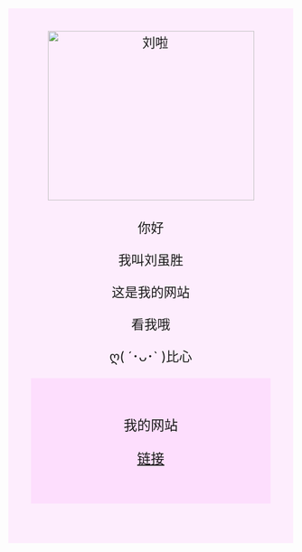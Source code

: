 
<!DOCTYPE html>
<html lang="zh-CN">
  <head>
    <meta charset="utf-8">
    <meta name="viewport" content="width=device-width, initial-scale=1" />
    <title>刘啦</title>
    <style>  
      body {
        margin: 0;
      }
    </style>
  </head>
  <body>
  <div style ="
     background-color: #f1f1;
     text-align: center;
     padding: 40px;
     font-size: 23px;
 " >
    <img src ='https://img.zcool.cn/community/01a31257bc57e70000018c1bd90521.jpg@3000w_1l_0o_100sh.jpg' alt ='刘啦' width = '365px' height = '300'>
  <div>
<div style ="
 max-width = 700px;
 margin: 30px auto;
 paddng: 15px;
 line-heigth:1.7;
">
  <p>你好</p>
  <p>我叫刘虽胜</p>
  <p>这是我的网站</p>
  <p>看我哦</p>
  <p>ღ( ´･ᴗ･` )比心</p>
  <div>
<div><div style ="
     background-color: #f1f1;
     text-align: center;
     padding: 40px;
     font-size: 24px;
 " >
 <p>我的网站</p>
    <a href="https://liusuisheng.com/">链接</a>
   <p></p>
   <p></p>
   <p></p>
   <p></p>
   <p></p>
 <div>
  </body>
</html>
